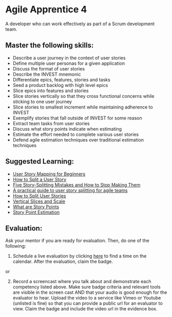 # Agile Apprentice 4

A developer who can work effectively as part of a Scrum development team.

## Master the following skills:

* Describe a user journey in the context of user stories
* Define multiple user personas for a given application
* Discuss the format of user stories
* Describe the INVEST mnemonic
* Differentiate epics, features, stories and tasks
* Seed a product backlog with high level epics
* Slice epics into features and stories
* Slice stories vertically so that they cross functional concerns while sticking to one user journey
* Slice stories to smallest increment while maintaining adherence to INVEST
* Exemplify stories that fall outside of INVEST for some reason
* Extract team tasks from user stories
* Discuss what story points indicate when estimating
* Estimate the effort needed to complete various user stories
* Defend agile estimation techniques over traditional estimation techniques

## Suggested Learning:

* [User Story Mapping for Beginners](https://storiesonboard.com/user-story-mapping-intro.html)
* [How to Split a User Story](https://agileforall.com/resources/how-to-split-a-user-story/)
* [Five Story-Splitting Mistakes and How to Stop Making Them](https://www.mountaingoatsoftware.com/blog/five-story-splitting-mistakes-and-how-to-stop-making-them#:~:text=Splitting%20a%20spike%20out%20of,too%20large%20after%20the%20spike.)
* [A practical guide to user story splitting for agile teams](https://techbeacon.com/app-dev-testing/practical-guide-user-story-splitting-agile-teams)
* [How to Split User Stories](https://www.mountaingoatsoftware.com/blog/video-training-how-to-split-user-stories)
* [Vertical Slices and Scale](https://agileforall.com/vertical-slices-and-scale/)
* [What are Story Points](https://www.mountaingoatsoftware.com/blog/what-are-story-points)
* [Story Point Estimation](https://www.youtube.com/watch?v=n8MxsFtolAM)

## Evaluation:

Ask your mentor if you are ready for evaluation. Then, do one of the following:

1. Schedule a live evaluation by clicking [here](http://evals.codex.academy) to find a time on the calendar. After the evaluation, claim the badge.

or

2. Record a screencast where you talk about and demonstrate each competency listed above. Make sure badge criteria and relevant tools are visible in the screen cast AND that your audio is good enough for the evaluator to hear. Upload the video to a service like Vimeo or Youtube (unlisted is fine) so that you can provide a public url for an evaluator to view. Claim the badge and include the video url in the evidence box.
